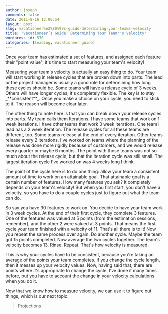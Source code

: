 ```yaml
---
author: joseph
comments: false
date: 2011-8-16 12:00:54
layout: post
slug: vacationeer%e2%80%99s-guide-determining-your-teams-velocity
title: 'Vacationeer’s Guide: Determining Your Team''s Velocity'
wordpress_id: 570
categories: [leading, vacationeer guide]
---
```


Once your team has estimated a set of features, and assigned each feature their "point value", it's time to start measuring your team's velocity!

<!-- more -->Measuring your team's velocity is actually an easy thing to do. Your team will start working in release cycles that are broken down into parts. The lead or the project manager is usually a good role for determining how long these cycles should be. Some teams will have a release cycle of 3 weeks. Others will have longer cycles, it's completely flexible. The key is to stay _**consistent**_. Once you make a choice on your cycle, you need to stick to it. The reason will become clear later.

The other thing to note here is that you can break down your release cycles into parts. My team calls them Iterations. I have some teams that work on 1 week iterations. I have other teams that work 3 week iterations. One team I lead has a 2 week iteration. The release cycles for all these teams are different, too. Some teams release at the end of every iteration. Other teams release every 2 iterations. I've worked on teams where the planning of the release was done more rigidly because of customers, and we would release every quarter or maybe 6 months. The point with those teams was not so much about the release cycle, but that the iteration cycle was still small. The largest iteration cycle I've worked on was 4 weeks long I think.

The point of the cycle here is to do one thing: allow your team a consistent amount of time to work on an attainable goal. That attainable goal is a certain number of features. How many features you ask? It completely depends on your team's velocity! But when you first start, you don't have a velocity, so you have to do a couple cycles just to figure out what the team can do.

So say you have 30 features to work on. You decide to have your team work in 3 week cycles. At the end of their first cycle, they complete 3 features. One of the features was valued at 5 points (from the estimation sessions, remember), and the other 2 were valued at 3 points. That means the first cycle your team finished with a velocity of 11. That's all there is to it! Now you repeat the same process over again. Do another cycle. Maybe the team got 15 points completed. Now average the two cycles together. The team's velocity becomes 13. Rinse. Repeat. That's how velocity is measured.

This is why your cycles have to be consistent, because you're taking an average of the points your team completes. If you change the cycle length, then it messes up your velocity values. Now, having said that, there are points where it's appropriate to change the cycle. I've done it many times before, but you have to account the change in your velocity calculations when you do it.

Now that we know how to measure velocity, we can use it to figure out things, which is our next topic:


> Projections
